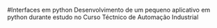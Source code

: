 #Interfaces em python
Desenvolvimento de um pequeno aplicativo em python durante estudo no Curso Téctnico de Automação Industrial
